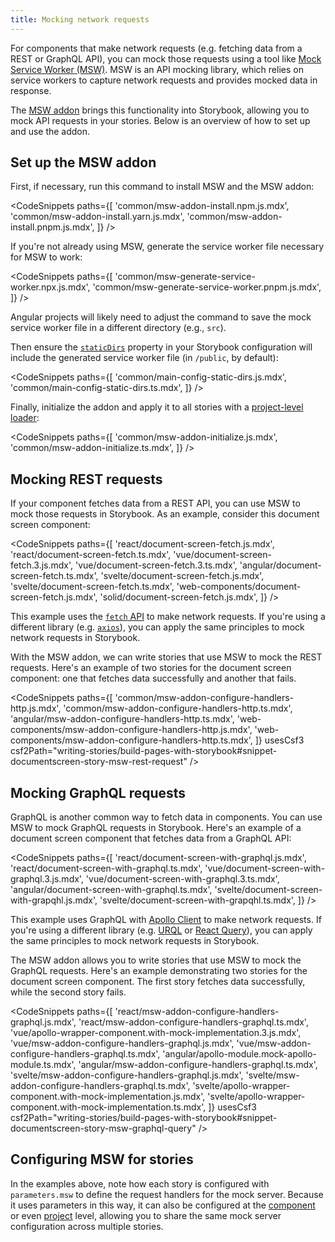 ```yaml
---
title: Mocking network requests
---
```


For components that make network requests (e.g. fetching data from a REST or GraphQL API), you can mock those requests using a tool like [Mock Service Worker (MSW)](https://mswjs.io/). MSW is an API mocking library, which relies on service workers to capture network requests and provides mocked data in response.

The [MSW addon](https://storybook.js.org/addons/msw-storybook-addon/) brings this functionality into Storybook, allowing you to mock API requests in your stories. Below is an overview of how to set up and use the addon.

## Set up the MSW addon

First, if necessary, run this command to install MSW and the MSW addon:

<!-- prettier-ignore-start -->

<CodeSnippets
  paths={[
   'common/msw-addon-install.npm.js.mdx',
   'common/msw-addon-install.yarn.js.mdx',
   'common/msw-addon-install.pnpm.js.mdx',
  ]}
/>

<!-- prettier-ignore-end -->

If you're not already using MSW, generate the service worker file necessary for MSW to work:

<!-- prettier-ignore-start -->

<CodeSnippets
  paths={[
   'common/msw-generate-service-worker.npx.js.mdx',
   'common/msw-generate-service-worker.pnpm.js.mdx',
  ]}
/>

<!-- prettier-ignore-end -->

<If renderer="angular">

<Callout variant="info" icon="💡">

Angular projects will likely need to adjust the command to save the mock service worker file in a different directory (e.g., `src`).

</Callout>

</If>

Then ensure the [`staticDirs`](../api/main-config-static-dirs.md) property in your Storybook configuration will include the generated service worker file (in `/public`, by default):

<!-- prettier-ignore-start -->

<CodeSnippets
  paths={[
    'common/main-config-static-dirs.js.mdx',
    'common/main-config-static-dirs.ts.mdx',
  ]}
/>

<!-- prettier-ignore-end -->

Finally, initialize the addon and apply it to all stories with a [project-level loader](./loaders.md#global-loaders):

<!-- prettier-ignore-start -->

<CodeSnippets
  paths={[
    'common/msw-addon-initialize.js.mdx',
    'common/msw-addon-initialize.ts.mdx',
  ]}
/>

<!-- prettier-ignore-end -->

## Mocking REST requests

If your component fetches data from a REST API, you can use MSW to mock those requests in Storybook. As an example, consider this document screen component:

<!-- prettier-ignore-start -->

<CodeSnippets
  paths={[
    'react/document-screen-fetch.js.mdx',
    'react/document-screen-fetch.ts.mdx',
    'vue/document-screen-fetch.3.js.mdx',
    'vue/document-screen-fetch.3.ts.mdx',
    'angular/document-screen-fetch.ts.mdx',
    'svelte/document-screen-fetch.js.mdx',
    'svelte/document-screen-fetch.ts.mdx',
    'web-components/document-screen-fetch.js.mdx',
    'solid/document-screen-fetch.js.mdx',
  ]}
/>

<!-- prettier-ignore-end -->

<Callout variant="info">

This example uses the [`fetch` API](https://developer.mozilla.org/en-US/docs/Web/API/fetch) to make network requests. If you're using a different library (e.g. [`axios`](https://axios-http.com/)), you can apply the same principles to mock network requests in Storybook.

</Callout>

With the MSW addon, we can write stories that use MSW to mock the REST requests. Here's an example of two stories for the document screen component: one that fetches data successfully and another that fails.

<!-- prettier-ignore-start -->

<CodeSnippets
  paths={[
    'common/msw-addon-configure-handlers-http.js.mdx',
    'common/msw-addon-configure-handlers-http.ts.mdx',
    'angular/msw-addon-configure-handlers-http.ts.mdx',
    'web-components/msw-addon-configure-handlers-http.js.mdx',
    'web-components/msw-addon-configure-handlers-http.ts.mdx',
  ]}
  usesCsf3
  csf2Path="writing-stories/build-pages-with-storybook#snippet-documentscreen-story-msw-rest-request"
/>

<!-- prettier-ignore-end -->

## Mocking GraphQL requests

GraphQL is another common way to fetch data in components. You can use MSW to mock GraphQL requests in Storybook. Here's an example of a document screen component that fetches data from a GraphQL API:

<!-- prettier-ignore-start -->

<CodeSnippets
  paths={[
    'react/document-screen-with-graphql.js.mdx',
    'react/document-screen-with-graphql.ts.mdx',
    'vue/document-screen-with-graphql.3.js.mdx',
    'vue/document-screen-with-graphql.3.ts.mdx',
    'angular/document-screen-with-graphql.ts.mdx',
    'svelte/document-screen-with-grapqhl.js.mdx',
    'svelte/document-screen-with-grapqhl.ts.mdx',
  ]}
/>

<!-- prettier-ignore-end -->

<Callout variant="info">

This example uses GraphQL with [Apollo Client](https://www.apollographql.com/docs/) to make network requests. If you're using a different library (e.g. [URQL](https://formidable.com/open-source/urql/) or [React Query](https://react-query.tanstack.com/)), you can apply the same principles to mock network requests in Storybook.

</Callout>

The MSW addon allows you to write stories that use MSW to mock the GraphQL requests. Here's an example demonstrating two stories for the document screen component. The first story fetches data successfully, while the second story fails.

<!-- prettier-ignore-start -->

<CodeSnippets
  paths={[
    'react/msw-addon-configure-handlers-graphql.js.mdx',
    'react/msw-addon-configure-handlers-graphql.ts.mdx',
    'vue/apollo-wrapper-component.with-mock-implementation.3.js.mdx',
    'vue/msw-addon-configure-handlers-graphql.js.mdx',
    'vue/msw-addon-configure-handlers-graphql.ts.mdx',
    'angular/apollo-module.mock-apollo-module.ts.mdx',
    'angular/msw-addon-configure-handlers-graphql.ts.mdx',
    'svelte/msw-addon-configure-handlers-graphql.js.mdx',
    'svelte/msw-addon-configure-handlers-graphql.ts.mdx',
    'svelte/apollo-wrapper-component.with-mock-implementation.js.mdx',
    'svelte/apollo-wrapper-component.with-mock-implementation.ts.mdx',
  ]}
  usesCsf3
  csf2Path="writing-stories/build-pages-with-storybook#snippet-documentscreen-story-msw-graphql-query"
/>

<!-- prettier-ignore-end -->

## Configuring MSW for stories

In the examples above, note how each story is configured with `parameters.msw` to define the request handlers for the mock server. Because it uses parameters in this way, it can also be configured at the [component](./parameters.md#component-parameters) or even [project](./parameters.md#global-parameters) level, allowing you to share the same mock server configuration across multiple stories.
